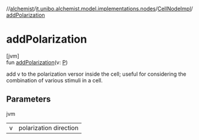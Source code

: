 //[alchemist](../../../index.md)/[it.unibo.alchemist.model.implementations.nodes](../index.md)/[CellNodeImpl](index.md)/[addPolarization](add-polarization.md)

# addPolarization

[jvm]\
fun [addPolarization](add-polarization.md)(v: [P](../../it.unibo.alchemist.model.implementations.reactions/-biochemical-reaction-builder/index.md))

add v to the polarization versor inside the cell; useful for considering the combination of various stimuli in a cell.

## Parameters

jvm

| | |
|---|---|
| v | polarization direction |
